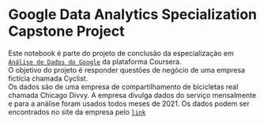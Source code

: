 # Google Data Analytics Specialization Capstone Project

Este notebook é parte do projeto de conclusão da especialização em [`Análise de Dados do Google`](https://www.coursera.org/professional-certificates/google-data-analytics) da plataforma Coursera.<br>
O objetivo do projeto é responder questões de negócio de uma empresa fictícia chamada Cyclist.<br>
Os dados são de uma empresa de compartilhamento de bicicletas real chamada Chicago Divvy. A empresa divulga dados do serviço mensalmente e para a análise foram usados todos meses de 2021.
Os dados podem ser encontrados no site da empresa pelo [`link`](https://ride.divvybikes.com/system-data)
